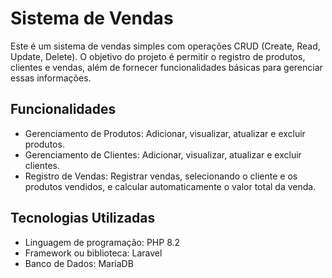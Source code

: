 # Sistema de Vendas

Este é um sistema de vendas simples com operações CRUD (Create, Read, Update, Delete).
O objetivo do projeto é permitir o registro de produtos, clientes e vendas, além de fornecer funcionalidades básicas para gerenciar essas informações.

## Funcionalidades

- Gerenciamento de Produtos: Adicionar, visualizar, atualizar e excluir produtos.
- Gerenciamento de Clientes: Adicionar, visualizar, atualizar e excluir clientes.
- Registro de Vendas: Registrar vendas, selecionando o cliente e os produtos vendidos, e calcular automaticamente o valor total da venda.

## Tecnologias Utilizadas

- Linguagem de programação: PHP 8.2
- Framework ou biblioteca: Laravel
- Banco de Dados: MariaDB